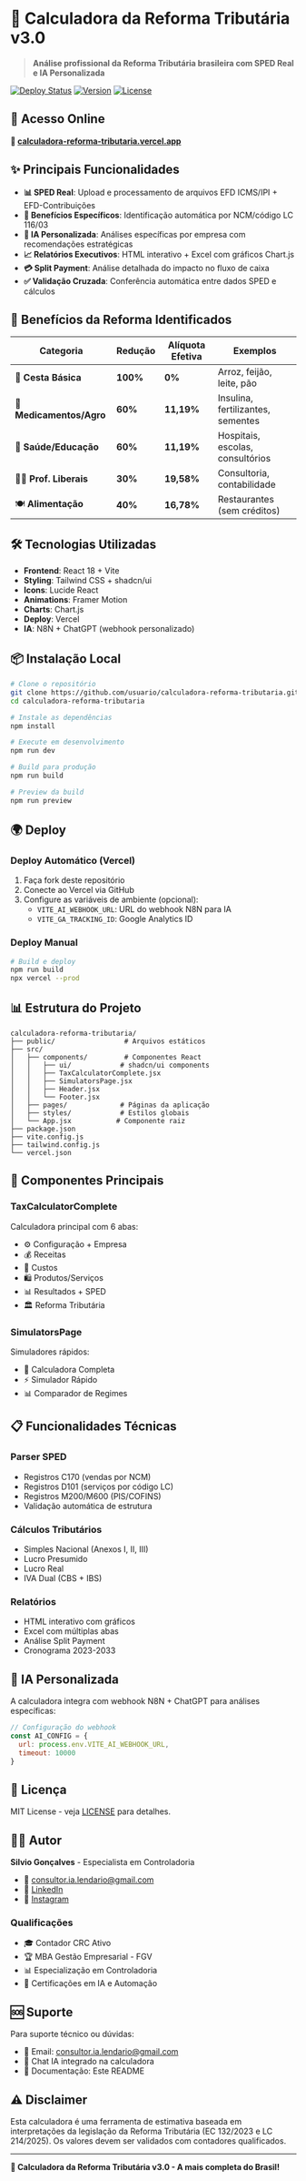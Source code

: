 # 🧮 Calculadora da Reforma Tributária v3.0

> **Análise profissional da Reforma Tributária brasileira com SPED Real e IA Personalizada**

[![Deploy Status](https://img.shields.io/badge/deploy-success-brightgreen)](https://calculadora-reforma-tributaria.vercel.app)
[![Version](https://img.shields.io/badge/version-3.0.0-blue)](https://github.com/usuario/calculadora-reforma-tributaria)
[![License](https://img.shields.io/badge/license-MIT-green)](LICENSE)

## 🚀 Acesso Online

**🔗 [calculadora-reforma-tributaria.vercel.app](https://calculadora-reforma-tributaria.vercel.app)**

## ✨ Principais Funcionalidades

- **📊 SPED Real**: Upload e processamento de arquivos EFD ICMS/IPI + EFD-Contribuições
- **🎯 Benefícios Específicos**: Identificação automática por NCM/código LC 116/03
- **🤖 IA Personalizada**: Análises específicas por empresa com recomendações estratégicas
- **📈 Relatórios Executivos**: HTML interativo + Excel com gráficos Chart.js
- **💳 Split Payment**: Análise detalhada do impacto no fluxo de caixa
- **✅ Validação Cruzada**: Conferência automática entre dados SPED e cálculos

## 🎯 Benefícios da Reforma Identificados

| Categoria | Redução | Alíquota Efetiva | Exemplos |
|-----------|---------|------------------|----------|
| 🛒 **Cesta Básica** | **100%** | **0%** | Arroz, feijão, leite, pão |
| 💊 **Medicamentos/Agro** | **60%** | **11,19%** | Insulina, fertilizantes, sementes |
| 🏥 **Saúde/Educação** | **60%** | **11,19%** | Hospitais, escolas, consultórios |
| 👨‍💼 **Prof. Liberais** | **30%** | **19,58%** | Consultoria, contabilidade |
| 🍽️ **Alimentação** | **40%** | **16,78%** | Restaurantes (sem créditos) |

## 🛠️ Tecnologias Utilizadas

- **Frontend**: React 18 + Vite
- **Styling**: Tailwind CSS + shadcn/ui
- **Icons**: Lucide React
- **Animations**: Framer Motion
- **Charts**: Chart.js
- **Deploy**: Vercel
- **IA**: N8N + ChatGPT (webhook personalizado)

## 📦 Instalação Local

```bash
# Clone o repositório
git clone https://github.com/usuario/calculadora-reforma-tributaria.git
cd calculadora-reforma-tributaria

# Instale as dependências
npm install

# Execute em desenvolvimento
npm run dev

# Build para produção
npm run build

# Preview da build
npm run preview
```

## 🌍 Deploy

### Deploy Automático (Vercel)

1. Faça fork deste repositório
2. Conecte ao Vercel via GitHub
3. Configure as variáveis de ambiente (opcional):
   - `VITE_AI_WEBHOOK_URL`: URL do webhook N8N para IA
   - `VITE_GA_TRACKING_ID`: Google Analytics ID

### Deploy Manual

```bash
# Build e deploy
npm run build
npx vercel --prod
```

## 📊 Estrutura do Projeto

```
calculadora-reforma-tributaria/
├── public/                 # Arquivos estáticos
├── src/
│   ├── components/         # Componentes React
│   │   ├── ui/            # shadcn/ui components
│   │   ├── TaxCalculatorComplete.jsx
│   │   ├── SimulatorsPage.jsx
│   │   ├── Header.jsx
│   │   └── Footer.jsx
│   ├── pages/             # Páginas da aplicação
│   ├── styles/            # Estilos globais
│   └── App.jsx           # Componente raiz
├── package.json
├── vite.config.js
├── tailwind.config.js
└── vercel.json
```

## 🧩 Componentes Principais

### TaxCalculatorComplete
Calculadora principal com 6 abas:
- ⚙️ Configuração + Empresa
- 💰 Receitas
- 💸 Custos  
- 🛍️ Produtos/Serviços
- 📊 Resultados + SPED
- 🏛️ Reforma Tributária

### SimulatorsPage
Simuladores rápidos:
- 🧮 Calculadora Completa
- ⚡ Simulador Rápido
- 📊 Comparador de Regimes

## 📋 Funcionalidades Técnicas

### Parser SPED
- Registros C170 (vendas por NCM)
- Registros D101 (serviços por código LC)
- Registros M200/M600 (PIS/COFINS)
- Validação automática de estrutura

### Cálculos Tributários
- Simples Nacional (Anexos I, II, III)
- Lucro Presumido
- Lucro Real
- IVA Dual (CBS + IBS)

### Relatórios
- HTML interativo com gráficos
- Excel com múltiplas abas
- Análise Split Payment
- Cronograma 2023-2033

## 🤖 IA Personalizada

A calculadora integra com webhook N8N + ChatGPT para análises específicas:

```javascript
// Configuração do webhook
const AI_CONFIG = {
  url: process.env.VITE_AI_WEBHOOK_URL,
  timeout: 10000
}
```

## 📄 Licença

MIT License - veja [LICENSE](LICENSE) para detalhes.

## 👨‍💻 Autor

**Silvio Gonçalves** - Especialista em Controladoria
- 📧 [consultor.ia.lendario@gmail.com](mailto:consultor.ia.lendario@gmail.com)
- 💼 [LinkedIn](https://linkedin.com/in/silvio-gonçalves-980b5b229)
- 📱 [Instagram](https://instagram.com/silviogoncalves0)

### Qualificações
- 🎓 Contador CRC Ativo
- 🏆 MBA Gestão Empresarial - FGV
- 📊 Especialização em Controladoria
- 🤖 Certificações em IA e Automação

## 🆘 Suporte

Para suporte técnico ou dúvidas:
- 📧 Email: consultor.ia.lendario@gmail.com
- 💬 Chat IA integrado na calculadora
- 📖 Documentação: Este README

## ⚠️ Disclaimer

Esta calculadora é uma ferramenta de estimativa baseada em interpretações da legislação da Reforma Tributária (EC 132/2023 e LC 214/2025). Os valores devem ser validados com contadores qualificados.

---

**🎉 Calculadora da Reforma Tributária v3.0 - A mais completa do Brasil!**